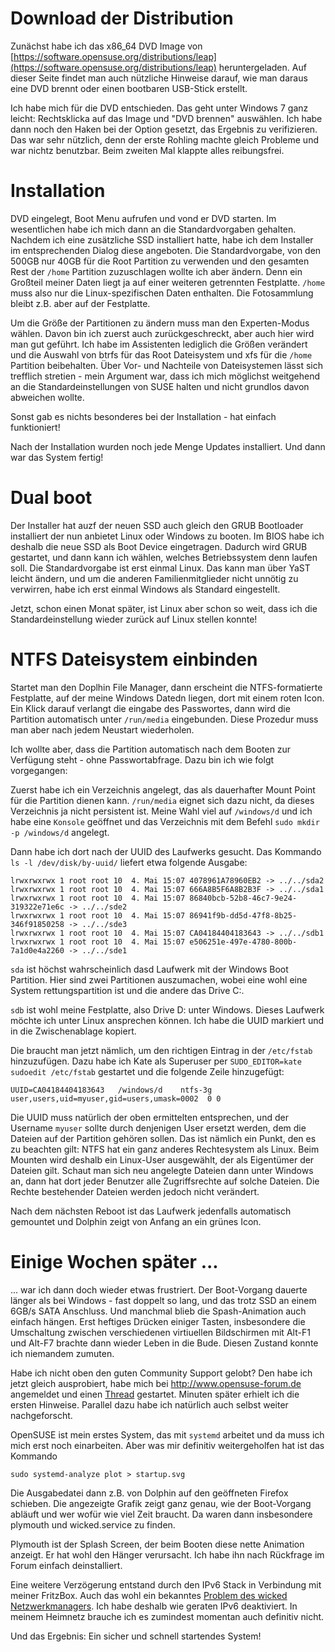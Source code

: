# Download  der Distribution

Zunächst habe ich das x86_64 DVD Image von [https://software.opensuse.org/distributions/leap](https://software.opensuse.org/distributions/leap) heruntergeladen. Auf dieser Seite findet man auch nützliche Hinweise darauf, wie man daraus eine DVD brennt oder einen bootbaren USB-Stick erstellt.

Ich habe mich für die DVD entschieden. Das geht unter Windows 7 ganz leicht: Rechtsklicka auf das Image und "DVD brennen" auswählen. Ich habe dann noch den Haken bei der Option gesetzt, das Ergebnis zu verifizieren. Das war sehr nützlich, denn der erste Rohling machte gleich Probleme und war nichtz benutzbar. Beim zweiten Mal klappte alles reibungsfrei.

# Installation

DVD eingelegt, Boot Menu aufrufen und vond er DVD starten. Im wesentlichen habe ich mich dann an die Standardvorgaben gehalten. Nachdem ich eine zusätzliche SSD installiert hatte, habe ich dem Installer im entsprechenden Dialog diese angeboten. Die Standardvorgabe, von den 500GB nur 40GB für die Root Partition zu verwenden und den gesamten Rest der `/home` Partition zuzuschlagen wollte ich aber ändern. Denn ein Großteil meiner Daten liegt ja auf einer weiteren getrennten Festplatte. `/home` muss also nur die Linux-spezifischen Daten enthalten. Die Fotosammlung bleibt z.B. aber auf der Festplatte.

Um die Größe der Partitionen zu ändern muss man den Experten-Modus wählen. Davon bin ich zuerst auch zurückgeschreckt, aber auch hier wird man gut geführt. Ich habe im Assistenten lediglich die Größen verändert und die Auswahl von btrfs für das Root Dateisystem und xfs für die `/home` Partition beibehalten. Über Vor- und Nachteile von Dateisystemen lässt sich trefflich stretien - mein Argument war, dass ich mich möglichst weitgehend an die Standardeinstellungen von SUSE halten und nicht grundlos davon abweichen wollte.

Sonst gab es nichts besonderes bei der Installation - hat einfach funktioniert!

Nach der Installation wurden noch jede Menge Updates installiert. Und dann war das System fertig!

# Dual boot

Der Installer hat auzf der neuen SSD auch gleich den GRUB Bootloader installiert der nun anbietet Linux oder Windows zu booten. Im BIOS habe ich deshalb die neue SSD als Boot Device eingetragen. Dadurch wird GRUB gestartet, und dann kann ich wählen, welches Betriebssystem denn laufen soll. Die Standardvorgabe ist erst einmal Linux. Das kann man über YaST leicht ändern, und um die anderen Familienmitglieder nicht unnötig zu verwirren, habe ich erst einmal Windows als Standard eingestellt.

Jetzt, schon einen Monat später, ist Linux aber schon so weit, dass ich die Standardeinstellung wieder zurück auf Linux stellen konnte!

# NTFS Dateisystem einbinden

Startet man den Doplhin File Manager, dann erscheint die NTFS-formatierte Festplatte, auf der meine Windows Datedn liegen, dort mit einem roten Icon. Ein Klick darauf verlangt die eingabe des Passwortes, dann wird die Partition automatisch unter `/run/media` eingebunden. Diese Prozedur muss man aber nach jedem Neustart wiederholen.

Ich wollte aber, dass die Partition automatisch nach dem Booten zur Verfügung steht - ohne Passwortabfrage. Dazu bin ich wie folgt vorgegangen:

Zuerst habe ich ein Verzeichnis angelegt, das als dauerhafter Mount Point für die Partition dienen kann. `/run/media` eignet sich dazu nicht, da dieses Verzeichnis ja nicht persistent ist. Meine Wahl viel auf `/windows/d` und ich habe eine `Konsole` geöffnet und das Verzeichnis mit dem Befehl `sudo mkdir -p /windows/d` angelegt.

Dann habe ich dort nach der UUID des Laufwerks gesucht. Das Kommando `ls -l /dev/disk/by-uuid/` liefert etwa folgende Ausgabe:

```
lrwxrwxrwx 1 root root 10  4. Mai 15:07 4078961A78960EB2 -> ../../sda2
lrwxrwxrwx 1 root root 10  4. Mai 15:07 666A8B5F6A8B2B3F -> ../../sda1
lrwxrwxrwx 1 root root 10  4. Mai 15:07 86840bcb-52b8-46c7-9e24-319322e71e6c -> ../../sde2
lrwxrwxrwx 1 root root 10  4. Mai 15:07 86941f9b-dd5d-47f8-8b25-346f91850258 -> ../../sde3
lrwxrwxrwx 1 root root 10  4. Mai 15:07 CA04184404183643 -> ../../sdb1
lrwxrwxrwx 1 root root 10  4. Mai 15:07 e506251e-497e-4780-800b-7a1d0e4a2260 -> ../../sde1
```

`sda` ist höchst wahrscheinlich dasd Laufwerk mit der Windows Boot Partition. Hier sind zwei Partitionen auszumachen, wobei eine wohl eine System rettungspartition ist und die andere das Drive C:. 

`sdb` ist wohl meine Festplatte, also Drive D: unter Windows. Dieses Laufwerk möchte ich unter Linux ansprechen können. Ich habe die UUID markiert und in die Zwischenablage kopiert.

Die braucht man jetzt nämlich, um den richtigen Eintrag in der `/etc/fstab` hinzuzufügen. Dazu habe ich Kate als Superuser per `SUDO_EDITOR=kate sudoedit /etc/fstab` gestartet und die folgende Zeile hinzugefügt:

```
UUID=CA04184404183643   /windows/d    ntfs-3g user,users,uid=myuser,gid=users,umask=0002  0 0
```

Die UUID muss natürlich der oben ermittelten entsprechen, und der Username `myuser` sollte durch denjenigen User ersetzt werden, dem die Dateien auf der Partition gehören sollen. Das ist nämlich ein Punkt, den es zu beachten gilt: NTFS hat ein ganz anderes Rechtesystem als Linux. Beim Mounten wird deshalb ein Linux-User ausgewählt, der als Eigentümer der Dateien gilt. Schaut man sich neu angelegte Dateien dann unter Windows an, dann hat dort jeder Benutzer alle Zugriffsrechte auf solche Dateien. Die Rechte bestehender Dateien werden jedoch nicht verändert.

Nach dem nächsten Reboot ist das Laufwerk jedenfalls automatisch gemountet und Dolphin zeigt von Anfang an ein grünes Icon.

# Einige Wochen später ...

... war ich dann doch wieder etwas frustriert. Der Boot-Vorgang dauerte länger als bei Windows - fast doppelt so lang, und das trotz SSD an einem 6GB/s SATA Anschluss. Und manchmal blieb die Spash-Animation auch einfach hängen. Erst heftiges Drücken einiger Tasten, insbesondere die Umschaltung zwischen verschiedenen virtiuellen Bildschirmen mit Alt-F1 und Alt-F7 brachte dann wieder Leben in die Bude. Diesen Zustand konnte ich niemandem zumuten.

Habe ich nicht oben den guten Community Support gelobt? Den habe ich jetzt gleich ausprobiert, habe mich bei http://www.opensuse-forum.de angemeldet und einen [Thread](https://www.opensuse-forum.de/thread/40558) gestartet. Minuten später erhielt ich die ersten Hinweise. Parallel dazu habe ich natürlich auch selbst weiter nachgeforscht.

OpenSUSE ist mein erstes System, das mit `systemd` arbeitet und da muss ich mich erst noch einarbeiten. Aber was mir definitiv weitergeholfen hat ist das Kommando

```
sudo systemd-analyze plot > startup.svg
```

Die Ausgabedatei dann z.B. von Dolphin auf den geöffneten Firefox schieben. Die angezeigte Grafik zeigt ganz genau, wie der Boot-Vorgang abläuft und wer wofür wie viel Zeit braucht. Da waren dann insbesondere plymouth und wicked.service zu finden.

Plymouth ist der Splash Screen, der beim Booten diese nette Animation anzeigt. Er hat wohl den Hänger verursacht. Ich habe ihn nach Rückfrage im Forum einfach deinstalliert. 

Eine weitere Verzögerung entstand durch den IPv6 Stack in Verbindung mit meiner FritzBox. Auch das wohl ein bekanntes [Problem des wicked Netzwerkmanagers](https://github.com/openSUSE/wicked/issues/681). Ich habe deshalb wie geraten IPv6 deaktiviert. In meinem Heimnetz brauche ich es zumindest momentan auch definitiv nicht.

Und das Ergebnis: Ein sicher und schnell startendes System!
